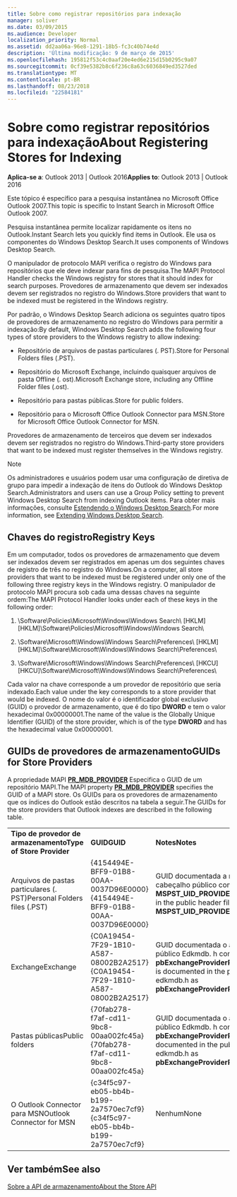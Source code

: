 ```yaml
---
title: Sobre como registrar repositórios para indexação
manager: soliver
ms.date: 03/09/2015
ms.audience: Developer
localization_priority: Normal
ms.assetid: dd2aa06a-96e8-1291-18b5-fc3c40b74e4d
description: 'Última modificação: 9 de março de 2015'
ms.openlocfilehash: 195812f53c4c0aaf20e4ed6e215d15b0295c9a07
ms.sourcegitcommit: 0cf39e5382b8c6f236c8a63c6036849ed3527ded
ms.translationtype: MT
ms.contentlocale: pt-BR
ms.lasthandoff: 08/23/2018
ms.locfileid: "22584181"
---
```

# <a name="about-registering-stores-for-indexing"></a><span data-ttu-id="b1203-103">Sobre como registrar repositórios para indexação</span><span class="sxs-lookup"><span data-stu-id="b1203-103">About Registering Stores for Indexing</span></span>

  
  
<span data-ttu-id="b1203-104">**Aplica-se a**: Outlook 2013 | Outlook 2016</span><span class="sxs-lookup"><span data-stu-id="b1203-104">**Applies to**: Outlook 2013 | Outlook 2016</span></span> 
  
<span data-ttu-id="b1203-105">Este tópico é específico para a pesquisa instantânea no Microsoft Office Outlook 2007.</span><span class="sxs-lookup"><span data-stu-id="b1203-105">This topic is specific to Instant Search in Microsoft Office Outlook 2007.</span></span>
  
<span data-ttu-id="b1203-106">Pesquisa instantânea permite localizar rapidamente os itens no Outlook.</span><span class="sxs-lookup"><span data-stu-id="b1203-106">Instant Search lets you quickly find items in Outlook.</span></span> <span data-ttu-id="b1203-107">Ele usa os componentes do Windows Desktop Search.</span><span class="sxs-lookup"><span data-stu-id="b1203-107">It uses components of Windows Desktop Search.</span></span>
  
<span data-ttu-id="b1203-108">O manipulador de protocolo MAPI verifica o registro do Windows para repositórios que ele deve indexar para fins de pesquisa.</span><span class="sxs-lookup"><span data-stu-id="b1203-108">The MAPI Protocol Handler checks the Windows registry for stores that it should index for search purposes.</span></span> <span data-ttu-id="b1203-109">Provedores de armazenamento que devem ser indexados devem ser registrados no registro do Windows.</span><span class="sxs-lookup"><span data-stu-id="b1203-109">Store providers that want to be indexed must be registered in the Windows registry.</span></span>
  
<span data-ttu-id="b1203-110">Por padrão, o Windows Desktop Search adiciona os seguintes quatro tipos de provedores de armazenamento no registro do Windows para permitir a indexação:</span><span class="sxs-lookup"><span data-stu-id="b1203-110">By default, Windows Desktop Search adds the following four types of store providers to the Windows registry to allow indexing:</span></span>
  
- <span data-ttu-id="b1203-111">Repositório de arquivos de pastas particulares (. PST).</span><span class="sxs-lookup"><span data-stu-id="b1203-111">Store for Personal Folders files (.PST).</span></span>
    
-  <span data-ttu-id="b1203-112">Repositório do Microsoft Exchange, incluindo quaisquer arquivos de pasta Offline (. ost).</span><span class="sxs-lookup"><span data-stu-id="b1203-112">Microsoft Exchange store, including any Offline Folder files (.ost).</span></span> 
    
-  <span data-ttu-id="b1203-113">Repositório para pastas públicas.</span><span class="sxs-lookup"><span data-stu-id="b1203-113">Store for public folders.</span></span> 
    
-  <span data-ttu-id="b1203-114">Repositório para o Microsoft Office Outlook Connector para MSN.</span><span class="sxs-lookup"><span data-stu-id="b1203-114">Store for Microsoft Office Outlook Connector for MSN.</span></span> 
    
 <span data-ttu-id="b1203-115">Provedores de armazenamento de terceiros que devem ser indexados devem ser registrados no registro do Windows.</span><span class="sxs-lookup"><span data-stu-id="b1203-115">Third-party store providers that want to be indexed must register themselves in the Windows registry.</span></span> 
  
> [!NOTE]
> <span data-ttu-id="b1203-116">Os administradores e usuários podem usar uma configuração de diretiva de grupo para impedir a indexação de itens do Outlook do Windows Desktop Search.</span><span class="sxs-lookup"><span data-stu-id="b1203-116">Administrators and users can use a Group Policy setting to prevent Windows Desktop Search from indexing Outlook items.</span></span> <span data-ttu-id="b1203-117">Para obter mais informações, consulte [Estendendo o Windows Desktop Search](http://msdn.microsoft.com/library/2eab146a-8516-4b95-b73c-ca7f980ba233%28Office.15%29.aspx).</span><span class="sxs-lookup"><span data-stu-id="b1203-117">For more information, see [Extending Windows Desktop Search](http://msdn.microsoft.com/library/2eab146a-8516-4b95-b73c-ca7f980ba233%28Office.15%29.aspx).</span></span> 
  
## <a name="registry-keys"></a><span data-ttu-id="b1203-118">Chaves do registro</span><span class="sxs-lookup"><span data-stu-id="b1203-118">Registry Keys</span></span>

<span data-ttu-id="b1203-119">Em um computador, todos os provedores de armazenamento que devem ser indexados devem ser registrados em apenas um dos seguintes chaves de registro de três no registro do Windows.</span><span class="sxs-lookup"><span data-stu-id="b1203-119">On a computer, all store providers that want to be indexed must be registered under only one of the following three registry keys in the Windows registry.</span></span> <span data-ttu-id="b1203-120">O manipulador de protocolo MAPI procura sob cada uma dessas chaves na seguinte ordem:</span><span class="sxs-lookup"><span data-stu-id="b1203-120">The MAPI Protocol Handler looks under each of these keys in the following order:</span></span>
  
1. <span data-ttu-id="b1203-121">\Software\Policies\Microsoft\Windows\Windows Search\ [HKLM]</span><span class="sxs-lookup"><span data-stu-id="b1203-121">[HKLM]\Software\Policies\Microsoft\Windows\Windows Search\\</span></span>
    
2. <span data-ttu-id="b1203-122">\Software\Microsoft\Windows\Windows Search\Preferences\ [HKLM]</span><span class="sxs-lookup"><span data-stu-id="b1203-122">[HKLM]\Software\Microsoft\Windows\Windows Search\Preferences\\</span></span>
    
3. <span data-ttu-id="b1203-123">\Software\Microsoft\Windows\Windows Search\Preferences\ [HKCU]</span><span class="sxs-lookup"><span data-stu-id="b1203-123">[HKCU]\Software\Microsoft\Windows\Windows Search\Preferences\\</span></span>
    
 <span data-ttu-id="b1203-124">Cada valor na chave corresponde a um provedor de repositório que seria indexado.</span><span class="sxs-lookup"><span data-stu-id="b1203-124">Each value under the key corresponds to a store provider that would be indexed.</span></span> <span data-ttu-id="b1203-125">O nome do valor é o identificador global exclusivo (GUID) o provedor de armazenamento, que é do tipo **DWORD** e tem o valor hexadecimal 0x00000001.</span><span class="sxs-lookup"><span data-stu-id="b1203-125">The name of the value is the Globally Unique Identifier (GUID) of the store provider, which is of the type **DWORD** and has the hexadecimal value 0x00000001.</span></span> 
  
## <a name="guids-for-store-providers"></a><span data-ttu-id="b1203-126">GUIDs de provedores de armazenamento</span><span class="sxs-lookup"><span data-stu-id="b1203-126">GUIDs for Store Providers</span></span>

<span data-ttu-id="b1203-127">A propriedade MAPI **[PR_MDB_PROVIDER](pidtagstoreprovider-canonical-property.md)** Especifica o GUID de um repositório MAPI.</span><span class="sxs-lookup"><span data-stu-id="b1203-127">The MAPI property **[PR_MDB_PROVIDER](pidtagstoreprovider-canonical-property.md)** specifies the GUID of a MAPI store.</span></span> <span data-ttu-id="b1203-128">Os GUIDs para os provedores de armazenamento que os índices do Outlook estão descritos na tabela a seguir.</span><span class="sxs-lookup"><span data-stu-id="b1203-128">The GUIDs for the store providers that Outlook indexes are described in the following table.</span></span> 
  
||||
|:-----|:-----|:-----|
|<span data-ttu-id="b1203-129">**Tipo de provedor de armazenamento**</span><span class="sxs-lookup"><span data-stu-id="b1203-129">**Type of Store Provider**</span></span> <br/> |<span data-ttu-id="b1203-130">**GUID**</span><span class="sxs-lookup"><span data-stu-id="b1203-130">**GUID**</span></span> <br/> |<span data-ttu-id="b1203-131">**Notes**</span><span class="sxs-lookup"><span data-stu-id="b1203-131">**Notes**</span></span> <br/> |
|<span data-ttu-id="b1203-132">Arquivos de pastas particulares (. PST)</span><span class="sxs-lookup"><span data-stu-id="b1203-132">Personal Folders files (.PST)</span></span>  <br/> |<span data-ttu-id="b1203-133">{4154494E-BFF9-01B8-00AA-0037D96E0000}</span><span class="sxs-lookup"><span data-stu-id="b1203-133">{4154494E-BFF9-01B8-00AA-0037D96E0000}</span></span>  <br/> |<span data-ttu-id="b1203-134">GUID documentada a mspst.h do arquivo de cabeçalho público como **MSPST_UID_PROVIDER**</span><span class="sxs-lookup"><span data-stu-id="b1203-134">GUID is documented in the public header file mspst.h as **MSPST_UID_PROVIDER**</span></span> <br/> |
|<span data-ttu-id="b1203-135">Exchange</span><span class="sxs-lookup"><span data-stu-id="b1203-135">Exchange</span></span>  <br/> |<span data-ttu-id="b1203-136">{C0A19454-7F29-1B10-A587-08002B2A2517}</span><span class="sxs-lookup"><span data-stu-id="b1203-136">{C0A19454-7F29-1B10-A587-08002B2A2517}</span></span>  <br/> |<span data-ttu-id="b1203-137">GUID documentada o arquivo de cabeçalho público Edkmdb. h como **pbExchangeProviderPrimaryUserGuid**</span><span class="sxs-lookup"><span data-stu-id="b1203-137">GUID is documented in the public header file edkmdb.h as **pbExchangeProviderPrimaryUserGuid**</span></span> <br/> |
|<span data-ttu-id="b1203-138">Pastas públicas</span><span class="sxs-lookup"><span data-stu-id="b1203-138">Public folders</span></span>  <br/> |<span data-ttu-id="b1203-139">{70fab278-f7af-cd11-9bc8-00aa002fc45a}</span><span class="sxs-lookup"><span data-stu-id="b1203-139">{70fab278-f7af-cd11-9bc8-00aa002fc45a}</span></span>  <br/> |<span data-ttu-id="b1203-140">GUID documentada o arquivo de cabeçalho público Edkmdb. h como **pbExchangeProviderPublicGuid**</span><span class="sxs-lookup"><span data-stu-id="b1203-140">GUID is documented in the public header file edkmdb.h as **pbExchangeProviderPublicGuid**</span></span> <br/> |
|<span data-ttu-id="b1203-141">O Outlook Connector para MSN</span><span class="sxs-lookup"><span data-stu-id="b1203-141">Outlook Connector for MSN</span></span>  <br/> |<span data-ttu-id="b1203-142">{c34f5c97-eb05-bb4b-b199-2a7570ec7cf9}</span><span class="sxs-lookup"><span data-stu-id="b1203-142">{c34f5c97-eb05-bb4b-b199-2a7570ec7cf9}</span></span>  <br/> |<span data-ttu-id="b1203-143">Nenhum</span><span class="sxs-lookup"><span data-stu-id="b1203-143">None</span></span>  <br/> |
   
## <a name="see-also"></a><span data-ttu-id="b1203-144">Ver também</span><span class="sxs-lookup"><span data-stu-id="b1203-144">See also</span></span>



[<span data-ttu-id="b1203-145">Sobre a API de armazenamento</span><span class="sxs-lookup"><span data-stu-id="b1203-145">About the Store API</span></span>](about-the-store-api.md)

